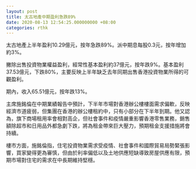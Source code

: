 ```yaml
---
layout: post
title: 太古地產中期盈利急跌89%
date: 2020-08-13 12:54:25.000000000 +08:00
categories: rthk
---
```


太古地產上半年盈利10.29億元，按年急跌89%。派中期息每股0.3元，按年增加約3%。

撇除出售投資物業權益盈利，經常性基本盈利約37億元，按年跌9%。基本盈利37.53億元，下跌80%，主要反映上半年缺乏去年同期出售香港投資物業所得的可觀盈利。 

期內，收入65.51億元，按年跌13%。

主席施銘倫在中期業績報告中預計，下半年市場對香港辦公樓樓面需求偏軟，反映經濟市道疲弱，但集團在香港的辦公樓租約中，只有小部分在下半年到期。他又認為，旗下商場租用率會相對高企，但社會事件和疫情嚴重影響香港零售業務，銷售額除超市和日用品外都急劇下跌，將為租金帶來巨大壓力，預期租金支援措施將會持續。

樓市方面，施銘倫指，住宅投資物業需求受疫情、社會事件和國際貿易局勢緊張影響，買家變得更為審慎，但由於利率偏低以及土地供應短缺導致房屋供應有限，預期市場對住宅的需求在中長期維持堅穩。
